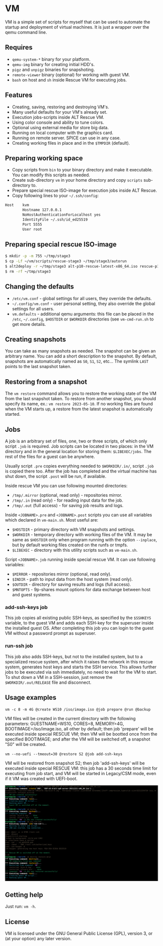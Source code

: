 # VM

VM is a simple set of scripts for myself that can be used to automate
the startup and deployment of virtual machines. It is just a wrapper
over the qemu command line.

## Requires

- `qemu-system-*` binary for your platform.
- `qemu-img` binary for creating initial HDD's.
- `pigz` and `unpigz` binaries for snapshoting.
- `remote-viewer` binary (optional) for working with guest VM.
- `bash` on host and `sh` inside Rescue VM for executing jobs.

## Features

- Creating, saving, restoring and destroying VM's.
- Many useful defaults for your VM's already set.
- Execution jobs-scripts inside ALT Rescue VM.
- Using color console and ability to tune colors.
- Optional using external media for store big data.
- Running on local computer with the graphics card.
- Running on remote server. SPICE can use in any case.
- Creating working files in place and in the `$TMPDIR` (default).

## Preparing working space

- Copy scripts from `bin` to your binary directory and make it executable.
  You can modify this scripts as needed.
- Create sub-directory `vm` in your home directory and copy `scripts`
  sub-directory to.
- Prepare special rescue ISO-image for execution jobs inside ALT Rescue.
- Copy following lines to your `~/.ssh/config`:

```
Host    kvm
        Hostname 127.0.0.1
        NoHostAuthenticationForLocalhost yes
        IdentityFile ~/.ssh/id_ed25519
        Port 5555
        User root
```

## Preparing special rescue ISO-image

```bash
$ mkdir -p -m 755 ~/tmp/stage3
$ cp -Lf ~/vm/scripts/rescue-stage3 ~/tmp/stage3/autorun
$ alt2deploy -r ~/tmp/stage3 alt-p10-rescue-latest-x86_64.iso rescue-p10-x86_64.iso
$ rm -rf ~/tmp/stage3
```

## Changing the defaults

- `/etc/vm.conf` - global settings for all users, they override the defaults.
- `~/.config/vm.conf` - user personal setting, they also override the global
  settings for all users.
- `vm.defaults` - additional qemu arguments: this file can be placed in
  the `/etc`, `~/.config`, `$HOSTDIR` or `$WORKDIR` directories (see
  `vm-cmd-run.sh` to get more details.

## Creating snapshots

You can take as many snapshots as needed. The snapshot can be given an
arbitrary name. You can add a short description to the snapshot. By default,
snapshots are automatically named as `S0`, `S1`, `S2`, etc... The symlink
`LAST` points to the last snapshot taken.

## Restoring from a snapshot

The `vm restore` command allows you to restore the working state of
the VM from the last snapshot taken. To restore from another snapshot,
you should specify its name, ex.: `vm restore 2023-05-10`. If no working
files are found when the VM starts up, a restore from the latest snapshot
is automatically started.

## Jobs

A job is an arbitrary set of files, one, two or three scripts, of which
only script `.job` is required. Job scripts can be located in two places:
in the VM directory and in the general location for storing them:
`$LIBEXEC/jobs`. The rest of the files for a guest can be anywhere.

Usually script `.pre` copies everything needed to `$WORKDIR/.in/`, script
`.job` is copied there too. After the job has completed and the virtual
machine has shut down, the script `.post` will be run, if available.

Inside rescue VM you can use following mounted directories:

- `/tmp/.mirror` (optional, read only) - repositories mirror.
- `/tmp/.in` (read only) - for reading input data for the job.
- `/tmp/.out` (full access) - for saving job results and logs.

Inside `<JOBNAME>.pre` and `<JOBNAME>.post` scripts you can use
all variables which declared in `vm-main.sh`. Most useful are:

- `$HOSTDIR` - primary directory with VM snapshots and settings.
- `$WORKDIR` - temporary directory with working files of the VM.
  It may be same as `$HOSTDIR` only when program running with the
  option `--inplace`, but by default working files created on the
  runfs or tmpfs.
- `$LIBEXEC` - directory with this utility scripts such as `vm-main.sh`.

Script `<JOBNAME>.job` running inside special rescue VM. It can use
following variables:

- `$MIRROR` - repositories mirror (optional, read only).
- `$INDIR` - path to input data from the host system (read only).
- `$OUTDIR` - directory for saving results and logs (full access).
- `$MNTOPTS` - 9p-shares mount options for data exchange between
  host and guest systems.

### add-ssh-keys job

This job copies all existing public SSH-keys, as specified by the `$SSHKEYS`
variable, to the guest VM and adds each SSH-key for the superuser inside the
installed guest OS. After completing this job you can login to the guest VM
without a password prompt as superuser.

### run-ssh job

This job also adds SSH-keys, but not to the installed system, but to a
specialized rescue system, after which it raises the network in this rescue
system, generates host keys and starts the SSH service. This allows further
jobs to be executed via ssh immediately, no need to wait for the VM to start.
To shut down a VM in a SSH-session, just remove the `$WORKDIR/.out/RELEASE`
file and disconnect.

## Usage examples

`vm -c 8 -m 4G @create WS10 /iso/image.iso @job prepare @run @backup`

VM files will be created in the current directory with the following
parameters: GUESTNAME=WS10, CORES=8, MEMORY=4G, BOOTIMAGE=/iso/image.iso,
all other by default; then job 'prepare' will be executed inside special
RESCUE VM; then VM will be bootted once from the specified BOOTIMAGE;
and after the VM will be switched off, a snapshot "S0" will be created.

`vm --no-uefi --tmeout=30 @restore S2 @job add-ssh-keys`

VM will be restored from snapshot S2; then job 'add-ssh-keys' will be
executed inside special RESCUE VM: this job has a 30 seconds time limit
for executing from job start, and VM will be started in Legacy/CSM mode,
even if it VM was created with UEFI-boot.

![More VM examples](vm.png "Typical usage of the VM utility")

## Getting help

Just run: `vm -h`.

## License

VM is licensed under the GNU General Public License (GPL), version 3,
or (at your option) any later version.
